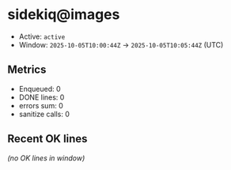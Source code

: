 # sidekiq@images

- Active: `active`
- Window: `2025-10-05T10:00:44Z` → `2025-10-05T10:05:44Z` (UTC)

## Metrics
- Enqueued: 0
- DONE lines: 0
- errors sum: 0
- sanitize calls: 0

## Recent OK lines
_(no OK lines in window)_
